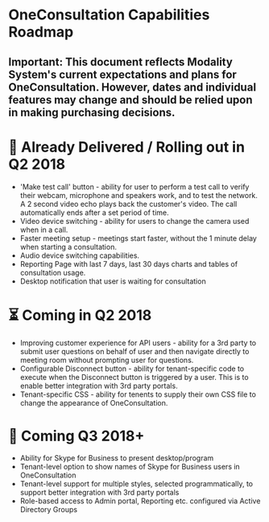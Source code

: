 # OneConsultation Capabilities Roadmap

## Important: This document reflects Modality System's current expectations and plans for OneConsultation. However, dates and individual features may change and should be relied upon in making purchasing decisions.

# :rocket:  Already Delivered / Rolling out in Q2 2018

* 'Make test call' button - ability for user to perform a test call to verify their webcam, microphone and speakers work, and to test the network. A 2 second video echo plays back the customer's video. The call automatically ends after a set period of time. 
* Video device switching - ability for users to change the camera used when in a call.
* Faster meeting setup - meetings start faster, without the 1 minute delay when starting a consultation.
* Audio device switching capabilities.
* Reporting Page with last 7 days, last 30 days charts and tables of consultation usage.
* Desktop notification that user is waiting for consultation

# :hourglass_flowing_sand: Coming in Q2 2018

* Improving customer experience for API users - ability for a 3rd party to submit user questions on behalf of user and then navigate directly to meeting room without prompting user for questions.
* Configurable Disconnect button - ability for tenant-specific code to execute when the Disconnect button is triggered by a user. This is to enable better integration with 3rd party portals.
* Tenant-specific CSS - ability for tenents to supply their own CSS file to change the appearance of OneConsultation.

# :calendar: Coming Q3 2018+

* Ability for Skype for Business to present desktop/program
* Tenant-level option to show names of Skype for Business users in OneConsultation
* Tenant-level support for multiple styles, selected programmatically, to support better integration with 3rd party portals
* Role-based access to Admin portal, Reporting etc. configured via Active Directory Groups
